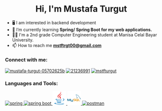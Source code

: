 <h1 align="center">Hi, I'm Mustafa Turgut</h1>

- 🖥️ I am interested in backend development
- 🌱 I’m currently learning **Spring/ Spring Boot for my web applications.**
- 👨‍💻 I'm a 2nd grade Computer Engineering student at Manisa Celal Bayar University.
- 📫 How to reach me **mstftrgt00@gmail.com**

<h3 align="left">Connect with me:</h3>
<p align="left">
<a href="https://linkedin.com/in/mustafa-turgut-05702625b" target="blank"><img align="center" src="https://raw.githubusercontent.com/rahuldkjain/github-profile-readme-generator/master/src/images/icons/Social/linked-in-alt.svg" alt="mustafa-turgut-05702625b" height="30" width="40" /></a>
<a href="https://stackoverflow.com/users/21236991" target="blank"><img align="center" src="https://raw.githubusercontent.com/rahuldkjain/github-profile-readme-generator/master/src/images/icons/Social/stack-overflow.svg" alt="21236991" height="30" width="40" /></a>
<a href="https://www.leetcode.com/mstfturgut" target="blank"><img align="center" src="https://raw.githubusercontent.com/rahuldkjain/github-profile-readme-generator/master/src/images/icons/Social/leet-code.svg" alt="mstfturgut" height="30" width="40" /></a>
</p>

<h3 align="left">Languages and Tools:</h3>
<p align="left"> 
  <a href="https://spring.io/" target="_blank" rel="noreferrer"> <img src="https://img.stackshare.io/service/996/unnamed.jpg" alt="spring" width="45" height="45"/> </a>
  <a href="https://spring.io/" target="_blank" rel="noreferrer"> <img src="https://img.stackshare.io/service/2927/nPzvMuo2_400x400.png" alt="spring boot" width="45" height="45"/> </a>
  <a href="https://www.java.com" target="_blank" rel="noreferrer"> <img src="https://raw.githubusercontent.com/devicons/devicon/master/icons/java/java-original.svg" alt="java" width="45" height="45"/> </a>
  <a href="https://www.mysql.com/" target="_blank" rel="noreferrer"> <img src="https://raw.githubusercontent.com/devicons/devicon/master/icons/mysql/mysql-original-wordmark.svg" alt="mysql" width="45" height="45"/> </a>
  <a href="https://www.postman.com/" target="_blank" rel="noreferrer"> <img src="https://img.stackshare.io/service/1336/xWMRvm_5_400x400.png" alt="postman" width="45" height="45"/> </a>
  </p>
  
  
